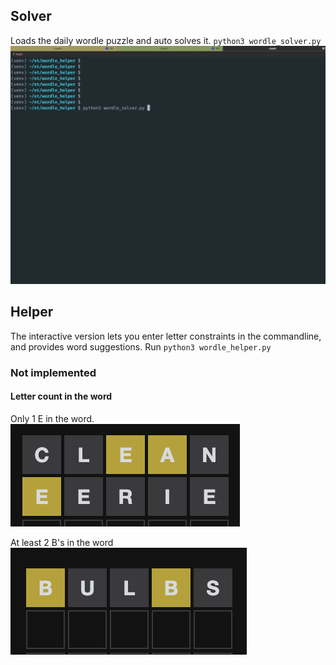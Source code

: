 ## Solver
Loads the daily wordle puzzle and auto solves it.
`python3 wordle_solver.py`
![solver](./images/wordle_solver.gif)

## Helper
The interactive version lets you enter letter constraints in the commandline, and provides word suggestions.
Run `python3 wordle_helper.py`  

### Not implemented
#### Letter count in the word

Only 1 E in the word.  
![single E](./images/single_count.png)

At least 2 B's in the word  
![multiple Bs](./images/multiple_count.png)
